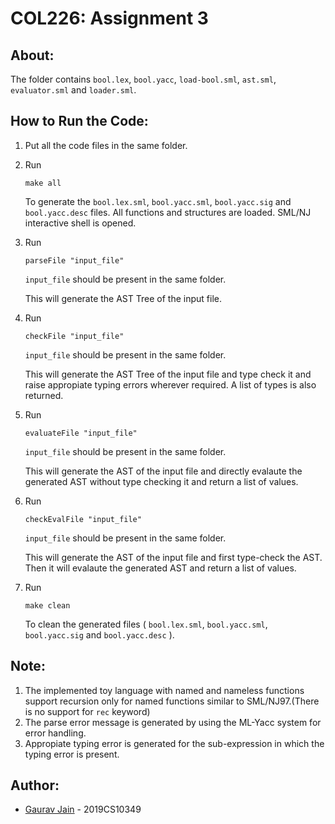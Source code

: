 # COL226: Assignment 3

## About:
The folder contains ```bool.lex```, ```bool.yacc```, ```load-bool.sml```, ```ast.sml```, ```evaluator.sml``` and ```loader.sml```. 


## How to Run the Code:
1. Put all the code files in the same folder.
2. Run 
    ```
    make all
    ```
    To generate the ```bool.lex.sml```,  ```bool.yacc.sml```,  ```bool.yacc.sig``` and ```bool.yacc.desc``` files.
    All functions and structures are loaded. SML/NJ interactive shell is opened.
3. Run

    ```
    parseFile "input_file"
    ```
    ```input_file``` should be present in the same folder. 
    
    This will generate the AST Tree of the input file.

4. Run

    ```
    checkFile "input_file"
    ```
    ```input_file``` should be present in the same folder. 
    
    This will generate the AST Tree of the input file and type check it and raise appropiate typing errors wherever required. A list of types is also returned.

5. Run

    ```
    evaluateFile "input_file"
    ```
    ```input_file``` should be present in the same folder. 
    
    This will generate the AST of the input file and directly evalaute the generated AST without type checking it and return a list of values.

6. Run

    ```
    checkEvalFile "input_file"
    ```
    ```input_file``` should be present in the same folder. 
    
    This will generate the AST of the input file and first type-check the AST. Then it will evalaute the generated AST and return a list of values.

7. Run 
    ```
    make clean
    ```
    To clean the generated files ( ```bool.lex.sml```,  ```bool.yacc.sml```,  ```bool.yacc.sig``` and ```bool.yacc.desc``` ).


## Note:
1. The implemented toy language with named and nameless functions support recursion only for named functions similar to SML/NJ97.(There is no support for ```rec``` keyword)
2. The parse error message is generated by using the ML-Yacc system for error handling.
3. Appropiate typing error is generated for the sub-expression in which the typing error is present.
## Author:
* [Gaurav Jain](https://github.com/GAURAV-28)   -   2019CS10349

